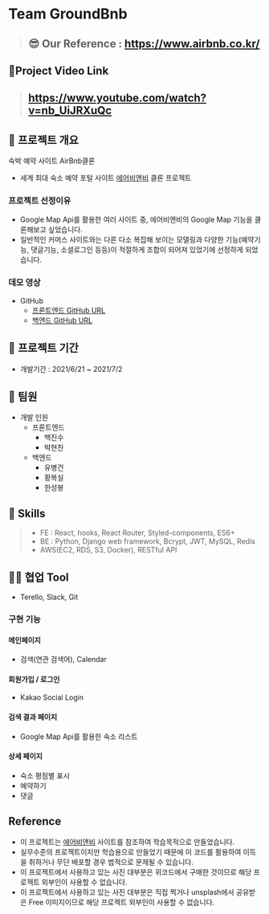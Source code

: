 # Team GroundBnb

> ## 😎 Our Reference : https://www.airbnb.co.kr/

## 📎Project Video Link

> ## https://www.youtube.com/watch?v=nb_UiJRXuQc

## 💬 프로젝트 개요
숙박 예약 사이트 AirBnb클론
- 세계 최대 숙소 예약 포털 사이트 [에어비앤비](https://www.airbnb.co.kr/) 클론 프로젝트



### 프로젝트 선정이유
- Google Map Api를 활용한 여러 사이트 중, 에어비앤비의 Google Map 기능을 클론해보고 싶었습니다.
- 일반적인 커머스 사이트와는 다른 다소 복잡해 보이는 모델링과 다양한 기능(예약기능, 댓글기능, 소셜로그인 등등)이 적절하게 조합이 되어져 있었기에 선정하게 되었습니다.

### 데모 영상

- GitHub
  - [프론트엔드 GitHub URL](https://github.com/wecode-bootcamp-korea/21-2nd-GroundBnB-frontend.git)
  - [백엔드 GitHub URL](https://github.com/wecode-bootcamp-korea/21-2nd-GroundBnB-backend.git)


## 📅 프로젝트 기간

- 개발기간 : 2021/6/21 ~ 2021/7/2

## 👫 팀원

- 개발 인원
  - 프론트엔드
    - 백진수
    - 박현찬
  - 백엔드
    - 유병건
    - 황복실
    - 한성봉

## 🔧 Skills

>- FE : React, hooks, React Router, Styled-components, ES6+
>- BE : Python, Django web framework, Bcrypt, JWT, MySQL, Redis
>- AWS(EC2, RDS, S3, Docker), RESTful API

## 🐱‍👤 협업 Tool

- Terello, Slack, Git

### 구현 기능

#### 메인페이지
 - 검색(연관 검색어), Calendar

#### 회원가입 / 로그인
 - Kakao Social Login

#### 검색 결과 페이지
 - Google Map Api를 활용한 숙소 리스트

#### 상세 페이지
 - 숙소 평점별 표시
 - 예약하기
 - 댓글
 
## Reference

- 이 프로젝트는 [에어비앤비](https://www.airbnb.co.kr/) 사이트를 참조하여 학습목적으로 만들었습니다.
- 실무수준의 프로젝트이지만 학습용으로 만들었기 때문에 이 코드를 활용하여 이득을 취하거나 무단 배포할 경우 법적으로 문제될 수 있습니다.
- 이 프로젝트에서 사용하고 있는 사진 대부분은 위코드에서 구매한 것이므로 해당 프로젝트 외부인이 사용할 수 없습니다.
- 이 프로젝트에서 사용하고 있는 사진 대부분은 직접 찍거나 unsplash에서 공유받은 Free 이미지이므로 해당 프로젝트 외부인이 사용할 수 없습니다.
